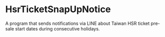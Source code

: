# HsrTicketSnapUpNotice
A program that sends notifications via LINE about Taiwan HSR ticket pre-sale start dates during consecutive holidays.
